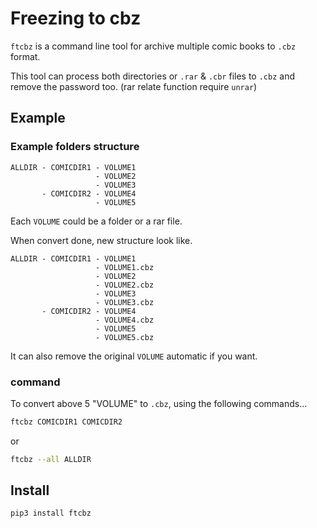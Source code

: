# Freezing to cbz

`ftcbz` is a command line tool for archive multiple comic books to
`.cbz` format.

This tool can process both directories or `.rar` & `.cbr` files to
`.cbz` and remove the password too. (rar relate function require
`unrar`)



## Example

### Example folders structure

    ALLDIR - COMICDIR1 - VOLUME1
                       - VOLUME2
                       - VOLUME3
           - COMICDIR2 - VOLUME4
                       - VOLUME5

Each `VOLUME` could be a folder or a rar file.

When convert done, new structure look like.

    ALLDIR - COMICDIR1 - VOLUME1
                       - VOLUME1.cbz
                       - VOLUME2
                       - VOLUME2.cbz
                       - VOLUME3
                       - VOLUME3.cbz
           - COMICDIR2 - VOLUME4
                       - VOLUME4.cbz
                       - VOLUME5
                       - VOLUME5.cbz

It can also remove the original `VOLUME` automatic if you want.

### command

To convert above 5 "VOLUME" to `.cbz`, using the following commands...

```sh
ftcbz COMICDIR1 COMICDIR2
```

or

```sh
ftcbz --all ALLDIR
```

## Install

```sh
pip3 install ftcbz
```
